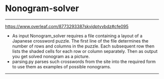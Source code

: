 # Nonogram-solver
***
https://www.overleaf.com/8773293387skvjdptyvbdz#cfe095
* As input Nonogram_solver requires a file containing a layout of a Japanese crossword puzzle. The first line of the file determines the number of rows and columns in the puzzle. Each subsequent row then lists the shaded cells for each row or column separately. Then as output you get solved nonogram as a picture.
* parsing.py parses such crosswords from the site into the required form to use them as examples of possible nonograms.
***
